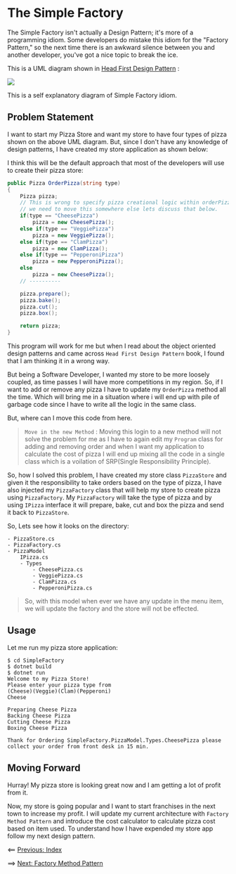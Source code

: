 # The Simple Factory
The Simple Factory isn't actually a Design Pattern; it's more of a programming idiom. Some developers do mistake this idiom for the "Factory Pattern," so the next time there is an awkward silence between you and another developer, you've got a nice topic to break the ice.

This is a UML diagram shown in [Head First Design Pattern](https://www.amazon.in/Head-First-Design-Patterns-Brain-Friendly/dp/9352132777/ref=sr_1_1?s=books&ie=UTF8&qid=1548777791&sr=1-1&keywords=head+first+design+patterns) :

<img src="Images/SimpleFactory_UML.PNG" data-canonical-src="Images/SimpleFactory_UML.PNG"/>

This is a self explanatory diagram of Simple Factory idiom.

## Problem Statement

I want to start my Pizza Store and want my store to have four types of pizza shown on the above UML diagram. But, since I don't have any knowledge of design patterns, I have created my store application as shown below:

I think this will be the default approach that most of the developers will use to create their pizza store:

``` c#
public Pizza OrderPizza(string type)
{
    Pizza pizza;
    // This is wrong to specify pizza creational logic within orderPizza() method.
    // we need to move this somewhere else lets discuss that below.
    if(type == "CheesePizza")
        pizza = new CheesePizza();
    else if(type == "VeggiePizza")
        pizza = new VeggiePizza();
    else if(type == "ClamPizza")
        pizza = new ClamPizza();
    else if(type == "PepperoniPizza")
        pizza = new PepperoniPizza();
    else
        pizza = new CheesePizza();
    // ----------

    pizza.prepare();
    pizza.bake();
    pizza.cut();
    pizza.box();

    return pizza;
}
```
This program will work for me but when I read about the object oriented design patterns and came across `Head First Design Pattern` book, I found that I am thinking it in a wrong way.

But being a Software Developer, I wanted my store to be more loosely coupled, as time passes I will have more competitions in my region. So, if I want to add or remove any pizza I have to update my `OrderPizza` method all the time. Which will bring me in a situation where i will end up with pile of garbage code since I have to write all the logic in the same class.

But, where can I move this code from here.
> `Move in the new Method` : Moving this login to a new method will not solve the problem for me as I have to again edit my `Program` class for adding and removing order and when I want my application to calculate the cost of pizza I will end up mixing all the code in a single class which is a voilation of SRP(Single Responsibility Principle).
  
So, how I solved this problem, I have created my store class `PizzaStore` and given it the responsibility to take orders based on the type of pizza, I have also injected my `PizzaFactory` class that will help my store to create pizza using `PizzaFactory`. My `PizzaFactory` will take the type of pizza and by using `IPizza` interface it will prepare, bake, cut and box the pizza and send it back to `PizzaStore`.

So, Lets see how it looks on the directory:

```
- PizzaStore.cs
- PizzaFactory.cs
- PizzaModel
    IPizza.cs
    - Types
        - CheesePizza.cs
        - VeggiePizza.cs
        - ClamPizza.cs
        - PepperoniPizza.cs
```

> So, with this model when ever we have any update in the menu item, we will update the factory and the store will not be effected.

## Usage
Let me run my pizza store application:

```
$ cd SimpleFactory
$ dotnet build
$ dotnet run
Welcome to my Pizza Store!
Please enter your pizza type from
(Cheese)(Veggie)(Clam)(Pepperoni)
Cheese

Preparing Cheese Pizza
Backing Cheese Pizza
Cutting Cheese Pizza
Boxing Cheese Pizza

Thank for Ordering SimpleFactory.PizzaModel.Types.CheesePizza please collect your order from front desk in 15 min.
```

## Moving Forward
Hurray! My pizza store is looking great now and I am getting a lot of profit from it.

Now, my store is going popular and I want to start franchises in the next town to increase my profit. I will update my current architecture with `Factory Method Pattern` and introduce the cost calculator to calculate pizza cost based on item used. To understand how I have expended my store app follow my next design pattern.

<== [Previous: Index](../README.md)

==> [Next: Factory Method Pattern](factory-method.md)